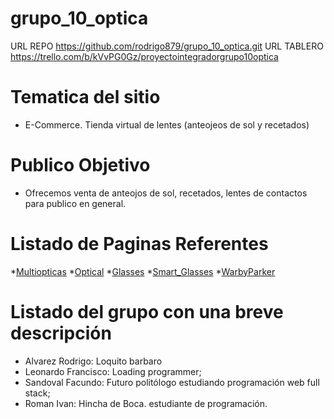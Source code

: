 # grupo_10_optica

URL REPO https://github.com/rodrigo879/grupo_10_optica.git
URL TABLERO https://trello.com/b/kVvPG0Gz/proyectointegradorgrupo10optica

# Tematica del sitio
- E-Commerce. Tienda virtual de lentes (anteojeos de sol y recetados)

# Publico Objetivo
- Ofrecemos venta de anteojos de sol, recetados, lentes de contactos para publico en general.

# Listado de Paginas Referentes
*[Multiopticas](https://multiopticas.com.ar/)
*[Optical](https://www.tiendadelentes.com.ar/)
*[Glasses](https://www.glasses.com/)
*[Smart_Glasses](https://www.smartbuyglasses.com.ar/)
*[WarbyParker](https://www.warbyparker.com/)

# Listado del grupo con una breve descripción
* Alvarez Rodrigo: Loquito barbaro
* Leonardo Francisco: Loading programmer;
* Sandoval Facundo: Futuro politólogo estudiando programación web full stack;
* Roman Ivan: Hincha de Boca. estudiante de programación.

